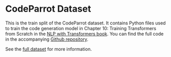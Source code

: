 # CodeParrot Dataset 

This is the train split of the CodeParrot dataset. It contains Python files used to train the code generation model in Chapter 10: Training Transformers from Scratch in the [NLP with Transformers book](https://learning.oreilly.com/library/view/natural-language-processing/9781098103231/). You can find the full code in the accompanying [Github repository](https://github.com/nlp-with-transformers/notebooks/blob/main/10_transformers-from-scratch.ipynb).

See the [full dataset](https://huggingface.co/datasets/transformersbook/codeparrot) for more information.